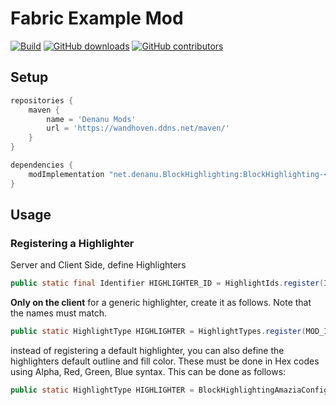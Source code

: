 # Fabric Example Mod

[![Build](https://github.com/JulianWww/StoppableSound-fabric/actions/workflows/build.yml/badge.svg)](https://github.com/JulianWww/StoppableSound-fabric/actions/workflows/build.yml)
[![GitHub downloads](https://img.shields.io/github/downloads/JulianWww/StoppableSound-fabric/total?label=Github%20downloads&logo=github)](https://github.com/JulianWww/StoppableSound-fabric/releases)
[![GitHub contributors](https://img.shields.io/github/contributors/JulianWww/BlockHighlighting-fabric?label=Contributors&logo=github)](https://github.com/JulianWww/BlockHighlighting-fabric/graphs/contributors)

## Setup

```gradle
repositories {
    maven {
        name = 'Denanu Mods'
        url = 'https://wandhoven.ddns.net/maven/'
    }
}

dependencies {
    modImplementation "net.denanu.BlockHighlighting:BlockHighlighting-<Minecraft_Version>:<StoppableSound_version>"
}
```

## Usage
### Registering a Highlighter
Server and Client Side, define Highlighters
```Java
public static final Identifier HIGHLIGHTER_ID = HighlightIds.register(Identifier.of(MOD_ID, "name"));
```
**Only on the client** for a generic highlighter, create it as follows. Note that the names must match.
```Java
public static HighlightType HIGHLIGHTER = HighlightTypes.register(MOD_ID, "name");
```
instead of registering a default highlighter, you can also define the highlighters default outline and fill color. These must be done in Hex codes using Alpha, Red, Green, Blue syntax. This can be done as follows:
```Java
public static HighlightType HIGHLIGHTER = BlockHighlightingAmaziaConfig.register(MOD_ID, "name", "#FFFFFFFF", "#20FFFFFF"); #outline , fill
```
